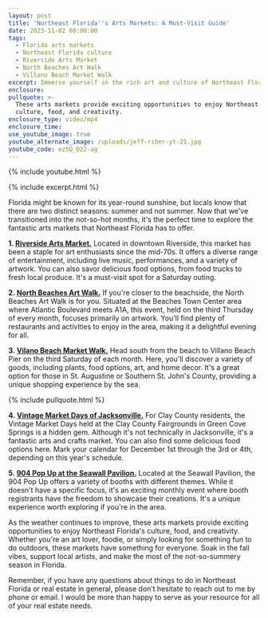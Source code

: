 ```yaml
---
layout: post
title: 'Northeast Florida''s Arts Markets: A Must-Visit Guide'
date: 2023-11-02 00:00:00
tags:
  - Florida arts markets
  - Northeast Florida culture
  - Riverside Arts Market
  - North Beaches Art Walk
  - Villano Beach Market Walk
excerpt: Immerse yourself in the rich art and culture of Northeast Florida.
enclosure:
pullquote: >-
  These arts markets provide exciting opportunities to enjoy Northeast Florida's
  culture, food, and creativity.
enclosure_type: video/mp4
enclosure_time:
use_youtube_image: true
youtube_alternate_image: /uploads/jeff-riber-yt-21.jpg
youtube_code: ez5Q_D22-ag
---
```

{% include youtube.html %}

{% include excerpt.html %}

Florida might be known for its year-round sunshine, but locals know that there are two distinct seasons: summer and not summer. Now that we've transitioned into the not-so-hot months, it's the perfect time to explore the fantastic arts markets that Northeast Florida has to offer.

**1\.&nbsp;[Riverside Arts Market.](https://riversideartsmarket.org/)** Located in downtown Riverside, this market has been a staple for art enthusiasts since the mid-70s. It offers a diverse range of entertainment, including live music, performances, and a variety of artwork. You can also savor delicious food options, from food trucks to fresh local produce. It's a must-visit spot for a Saturday outing.

**2\.&nbsp;[North Beaches Art Walk.](https://www.nbaw.org/)** If you're closer to the beachside, the North Beaches Art Walk is for you. Situated at the Beaches Town Center area where Atlantic Boulevard meets A1A, this event, held on the third Thursday of every month, focuses primarily on artwork. You'll find plenty of restaurants and activities to enjoy in the area, making it a delightful evening for all.

**3\.&nbsp;[Vilano Beach Market Walk.](https://www.floridashistoriccoast.com/events/artisan-market-walk-vilano-beach/)** Head south from the beach to Villano Beach Pier on the third Saturday of each month. Here, you'll discover a variety of goods, including plants, food options, art, and home decor. It's a great option for those in St. Augustine or Southern St. John's County, providing a unique shopping experience by the sea.

{% include pullquote.html %}

**4\.&nbsp;[Vintage Market Days of Jacksonville.](https://vintagemarketdays.com/market/jacksonville/)** For Clay County residents, the Vintage Market Days held at the Clay County Fairgrounds in Green Cove Springs is a hidden gem. Although it's not technically in Jacksonville, it's a fantastic arts and crafts market. You can also find some delicious food options here. Mark your calendar for December 1st through the 3rd or 4th, depending on this year's schedule.

**5\.&nbsp;[904 Pop Up at the Seawall Pavilion.](https://904popup.com/)** Located at the Seawall Pavilion, the 904 Pop Up offers a variety of booths with different themes. While it doesn't have a specific focus, it's an exciting monthly event where booth registrants have the freedom to showcase their creations. It's a unique experience worth exploring if you're in the area.

As the weather continues to improve, these arts markets provide exciting opportunities to enjoy Northeast Florida's culture, food, and creativity. Whether you're an art lover, foodie, or simply looking for something fun to do outdoors, these markets have something for everyone. Soak in the fall vibes, support local artists, and make the most of the not-so-summery season in Florida.

Remember, if you have any questions about things to do in Northeast Florida or real estate in general, please don’t hesitate to reach out to me by phone or email. I would be more than happy to serve as your resource for all of your real estate needs.